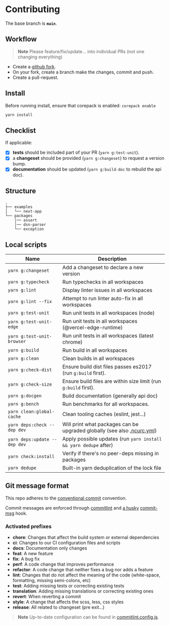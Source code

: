 # Contributing

The base branch is **`main`**.

## Workflow

> **Note**
> Please feature/fix/update... into individual PRs (not one changing everything)

- Create a [github fork](https://docs.github.com/en/get-started/quickstart/fork-a-repo).
- On your fork, create a branch make the changes, commit and push.
- Create a pull-request.

## Install

Before running install, ensure that corepack is enabled: `corepack enable`

```bash
yarn install
```

## Checklist

If applicable:

- [x] **tests** should be included part of your PR (`yarn g:test-unit`).
- [x] a **changeset** should be provided (`yarn g:changeset`) to request a version bump.
- [x] **documentation** should be updated (`yarn g:build-doc` to rebuild the api doc).

## Structure

```
.
├── examples
│   └── next-app
└── packages
    │── assert
    │── dsn-parser
    └── exception
```

## Local scripts

| Name                         | Description                                                                                                                           |
|------------------------------|---------------------------------------------------------------------------------------------------------------------------------------|
| `yarn g:changeset`           | Add a changeset to declare a new version                                                                                              |
| `yarn g:typecheck`           | Run typechecks in all workspaces                                                                                                      |
| `yarn g:lint`                | Display linter issues in all workspaces                                                                                               |
| `yarn g:lint --fix`          | Attempt to run linter auto-fix in all workspaces                                                                                      |
| `yarn g:test-unit`           | Run unit tests in all workspaces (node)                                                                                               |
| `yarn g:test-unit-edge`      | Run unit tests in all workspaces (@vercel-edge-runtime)                                                                               |
| `yarn g:test-unit-browser`   | Run unit tests in all workspaces (latest chrome)                                                                                      |
| `yarn g:build`               | Run build in all workspaces                                                                                                           |
| `yarn g:clean`               | Clean builds in all workspaces                                                                                                        |
| `yarn g:check-dist`          | Ensure build dist files passes es2017 (run `g:build` first).                                                                          |
| `yarn g:check-size`          | Ensure build files are within size limit (run `g:build` first).                                                                       |
| `yarn g:docgen`              | Build documentation (generally api doc)                                                                                               |
| `yarn g:bench`               | Run benchmarks for all workspaces.                                                                                                    |
| `yarn clean:global-cache`    | Clean tooling caches (eslint, jest...)                                                                                                |
| `yarn deps:check --dep dev`  | Will print what packages can be upgraded globally (see also [.ncurc.yml](https://github.com/belgattitude/httpx/blob/main/.ncurc.yml)) |
| `yarn deps:update --dep dev` | Apply possible updates (run `yarn install && yarn dedupe` after)                                                                      |
| `yarn check:install`         | Verify if there's no peer-deps missing in packages                                                                                    |
| `yarn dedupe`                | Built-in yarn deduplication of the lock file                                                                                          |

## Git message format

This repo adheres to the [conventional commit](https://www.conventionalcommits.org/en/v1.0.0/) convention.

Commit messages are enforced through [commitlint](https://github.com/conventional-changelog/commitlint) and [a husky](https://github.com/typicode/husky) [commit-msg](https://github.com/belgattitude/httpx/blob/main/.husky/commit-msg) hook.

### Activated prefixes

- **chore**: Changes that affect the build system or external dependencies
- **ci**: Changes to our CI configuration files and scripts
- **docs**: Documentation only changes
- **feat**: A new feature
- **fix**: A bug fix
- **perf**: A code change that improves performance
- **refactor**: A code change that neither fixes a bug nor adds a feature
- **lint**: Changes that do not affect the meaning of the code (white-space, formatting, missing semi-colons, etc)
- **test**: Adding missing tests or correcting existing tests
- **translation**: Adding missing translations or correcting existing ones
- **revert**: When reverting a commit
- **style**: A change that affects the scss, less, css styles
- **release**: All related to changeset (pre exit...)

> **Note**
> Up-to-date configuration can be found in [commitlint.config.js](https://github.com/belgattitude/httpx/blob/main/commitlint.config.js).

